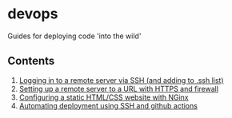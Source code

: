 # devops
Guides for deploying code 'into the wild'

## Contents
1. [Logging in to a remote server via SSH (and adding to .ssh list)](https://github.com/S010MON/devops/blob/main/remote_deploy_ssh.md)
2. [Setting up a remote server to a URL with HTTPS and firewall](https://github.com/S010MON/devops/blob/main/remote-server-setup.md) 
3. [Configuring a static HTML/CSS website with NGinx](https://github.com/S010MON/devops/blob/main/nginx-static.md)
4. [Automating deployment using SSH and github actions](https://github.com/S010MON/devops/blob/main/remote_deploy_ssh.md)
